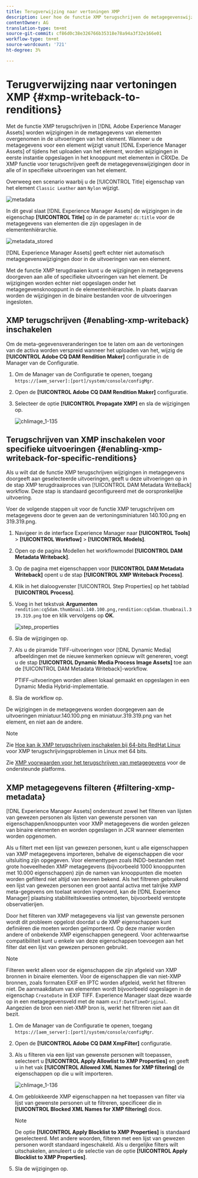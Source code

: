 ```yaml
---
title: Terugverwijzing naar vertoningen XMP
description: Leer hoe de functie XMP terugschrijven de metagegevenswijzigingen voor een element doorgeeft aan alle of aan specifieke uitvoeringen van het element.
contentOwner: AG
translation-type: tm+mt
source-git-commit: cf86d0c38e326766b35318e78a94a3f32e166e01
workflow-type: tm+mt
source-wordcount: '721'
ht-degree: 3%

---
```



# Terugverwijzing naar vertoningen XMP {#xmp-writeback-to-renditions}

Met de functie XMP terugschrijven in [!DNL Adobe Experience Manager Assets] worden wijzigingen in de metagegevens van elementen overgenomen in de uitvoeringen van het element. Wanneer u de metagegevens voor een element wijzigt vanuit [!DNL Experience Manager Assets] of tijdens het uploaden van het element, worden wijzigingen in eerste instantie opgeslagen in het knooppunt met elementen in CRXDe. De XMP functie voor terugschrijven geeft de metagegevenswijzigingen door in alle of in specifieke uitvoeringen van het element.

Overweeg een scenario waarbij u de [!UICONTROL Title] eigenschap van het element `Classic Leather` aan `Nylon` wijzigt.

![metadata](assets/metadata.png)

In dit geval slaat [!DNL Experience Manager Assets] de wijzigingen in de eigenschap **[!UICONTROL Title]** op in de parameter `dc:title` voor de metagegevens van elementen die zijn opgeslagen in de elementenhiërarchie.

![metadata_stored](assets/metadata_stored.png)

[!DNL Experience Manager Assets] geeft echter niet automatisch metagegevenswijzigingen door in de uitvoeringen van een element.

Met de functie XMP terugdraaien kunt u de wijzigingen in metagegevens doorgeven aan alle of specifieke uitvoeringen van het element. De wijzigingen worden echter niet opgeslagen onder het metagegevensknooppunt in de elementenhiërarchie. In plaats daarvan worden de wijzigingen in de binaire bestanden voor de uitvoeringen ingesloten.

## XMP terugschrijven {#enabling-xmp-writeback} inschakelen

Om de meta-gegevensveranderingen toe te laten om aan de vertoningen van de activa worden verspreid wanneer het uploaden van het, wijzig de **[!UICONTROL Adobe CQ DAM Rendition Maker]** configuratie in de Manager van de Configuratie.

1. Om de Manager van de Configuratie te openen, toegang `https://[aem_server]:[port]/system/console/configMgr`.
1. Open de **[!UICONTROL Adobe CQ DAM Rendition Maker]** configuratie.
1. Selecteer de optie **[!UICONTROL Propagate XMP]** en sla de wijzigingen op.

   ![chlimage_1-135](assets/chlimage_1-346.png)

## Terugschrijven van XMP inschakelen voor specifieke uitvoeringen {#enabling-xmp-writeback-for-specific-renditions}

Als u wilt dat de functie XMP terugschrijven wijzigingen in metagegevens doorgeeft aan geselecteerde uitvoeringen, geeft u deze uitvoeringen op in de stap XMP terugdraaiproces van [!UICONTROL DAM Metadata WriteBack] workflow. Deze stap is standaard geconfigureerd met de oorspronkelijke uitvoering.

Voer de volgende stappen uit voor de functie XMP terugschrijven om metagegevens door te geven aan de vertoningsminiaturen 140.100.png en 319.319.png.

1. Navigeer in de interface Experience Manager naar **[!UICONTROL Tools]** > **[!UICONTROL Workflow]** > **[!UICONTROL Models]**.
1. Open op de pagina Modellen het workflowmodel **[!UICONTROL DAM Metadata Writeback]**.
1. Op de pagina met eigenschappen voor **[!UICONTROL DAM Metadata Writeback]** opent u de stap **[!UICONTROL XMP Writeback Process]**.
1. Klik in het dialoogvenster [!UICONTROL Step Properties] op het tabblad **[!UICONTROL Process]**.
1. Voeg in het tekstvak **Argumenten** `rendition:cq5dam.thumbnail.140.100.png,rendition:cq5dam.thumbnail.319.319.png` toe en klik vervolgens op **OK**.

   ![step_properties](assets/step_properties.png)

1. Sla de wijzigingen op.
1. Als u de piramide TIFF-uitvoeringen voor [!DNL Dynamic Media] afbeeldingen met de nieuwe kenmerken opnieuw wilt genereren, voegt u de stap **[!UICONTROL Dynamic Media Process Image Assets]** toe aan de [!UICONTROL DAM Metadata Writeback]-workflow.

   PTIFF-uitvoeringen worden alleen lokaal gemaakt en opgeslagen in een Dynamic Media Hybrid-implementatie.

1. Sla de workflow op.

De wijzigingen in de metagegevens worden doorgegeven aan de uitvoeringen miniatuur.140.100.png en miniatuur.319.319.png van het element, en niet aan de andere.

>[!NOTE]
>
>Zie [Hoe kan ik XMP terugschrijven inschakelen bij 64-bits RedHat Linux](https://helpx.adobe.com/experience-manager/kb/enable-xmp-write-back-64-bit-redhat.html) voor XMP terugschrijvingsproblemen in Linux met 64 bits.
>
>Zie [XMP voorwaarden voor het terugschrijven van metagegevens](/help/sites-deploying/technical-requirements.md#requirements-for-aem-assets-xmp-metadata-write-back) voor de ondersteunde platforms.

## XMP metagegevens filteren {#filtering-xmp-metadata}

[!DNL Experience Manager Assets] ondersteunt zowel het filteren van lijsten van gewezen personen als lijsten van gewenste personen van eigenschappen/knooppunten voor XMP metagegevens die worden gelezen van binaire elementen en worden opgeslagen in JCR wanneer elementen worden opgenomen.

Als u filtert met een lijst van gewezen personen, kunt u alle eigenschappen van XMP metagegevens importeren, behalve de eigenschappen die voor uitsluiting zijn opgegeven. Voor elementtypen zoals INDD-bestanden met grote hoeveelheden XMP metagegevens (bijvoorbeeld 1000 knooppunten met 10.000 eigenschappen) zijn de namen van knooppunten die moeten worden gefilterd niet altijd van tevoren bekend. Als het filtreren gebruikend een lijst van gewezen personen een groot aantal activa met talrijke XMP meta-gegevens om toelaat worden ingevoerd, kan de [!DNL Experience Manager] plaatsing stabiliteitskwesties ontmoeten, bijvoorbeeld verstopte observatierijen.

Door het filteren van XMP metagegevens via lijst van gewenste personen wordt dit probleem opgelost doordat u de XMP eigenschappen kunt definiëren die moeten worden geïmporteerd. Op deze manier worden andere of onbekende XMP eigenschappen genegeerd. Voor achterwaartse compatibiliteit kunt u enkele van deze eigenschappen toevoegen aan het filter dat een lijst van gewezen personen gebruikt.

>[!NOTE]
>
>Filteren werkt alleen voor de eigenschappen die zijn afgeleid van XMP bronnen in binaire elementen. Voor de eigenschappen die van niet-XMP bronnen, zoals formaten EXIF en IPTC worden afgeleid, werkt het filtreren niet. De aanmaakdatum van elementen wordt bijvoorbeeld opgeslagen in de eigenschap `CreateDate` in EXIF TIFF. Experience Manager slaat deze waarde op in een metagegevensveld met de naam `exif:DateTimeOriginal`. Aangezien de bron een niet-XMP bron is, werkt het filtreren niet aan dit bezit.

1. Om de Manager van de Configuratie te openen, toegang `https://[aem_server]:[port]/system/console/configMgr`.
1. Open de **[!UICONTROL Adobe CQ DAM XmpFilter]** configuratie.
1. Als u filteren via een lijst van gewenste personen wilt toepassen, selecteert u **[!UICONTROL Apply Allowlist to XMP Properties]** en geeft u in het vak **[!UICONTROL Allowed XML Names for XMP filtering]** de eigenschappen op die u wilt importeren.

   ![chlimage_1-136](assets/chlimage_1-347.png)

1. Om geblokkeerde XMP eigenschappen na het toepassen van filter via lijst van gewenste personen uit te filtreren, specificeer die in **[!UICONTROL Blocked XML Names for XMP filtering]** doos.

   >[!NOTE]
   >
   >De optie **[!UICONTROL Apply Blocklist to XMP Properties]** is standaard geselecteerd. Met andere woorden, filteren met een lijst van gewezen personen wordt standaard ingeschakeld. Als u dergelijke filters wilt uitschakelen, annuleert u de selectie van de optie **[!UICONTROL Apply Blocklist to XMP Properties]**.

1. Sla de wijzigingen op.
